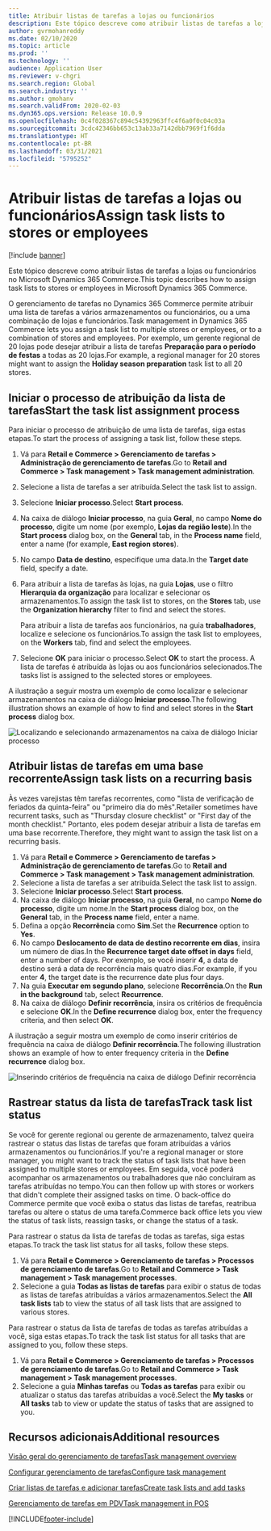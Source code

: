```yaml
---
title: Atribuir listas de tarefas a lojas ou funcionários
description: Este tópico descreve como atribuir listas de tarefas a lojas ou funcionários no Microsoft Dynamics 365 Commerce.
author: gvrmohanreddy
ms.date: 02/10/2020
ms.topic: article
ms.prod: ''
ms.technology: ''
audience: Application User
ms.reviewer: v-chgri
ms.search.region: Global
ms.search.industry: ''
ms.author: gmohanv
ms.search.validFrom: 2020-02-03
ms.dyn365.ops.version: Release 10.0.9
ms.openlocfilehash: 0c4f028367c894c54392963ffc4f6a0f0c04c03a
ms.sourcegitcommit: 3cdc42346bb653c13ab33a7142dbb7969f1f6dda
ms.translationtype: HT
ms.contentlocale: pt-BR
ms.lasthandoff: 03/31/2021
ms.locfileid: "5795252"
---
```

# <a name="assign-task-lists-to-stores-or-employees"></a><span data-ttu-id="f0f60-103">Atribuir listas de tarefas a lojas ou funcionários</span><span class="sxs-lookup"><span data-stu-id="f0f60-103">Assign task lists to stores or employees</span></span>

[!include [banner](includes/banner.md)]

<span data-ttu-id="f0f60-104">Este tópico descreve como atribuir listas de tarefas a lojas ou funcionários no Microsoft Dynamics 365 Commerce.</span><span class="sxs-lookup"><span data-stu-id="f0f60-104">This topic describes how to assign task lists to stores or employees in Microsoft Dynamics 365 Commerce.</span></span>

<span data-ttu-id="f0f60-105">O gerenciamento de tarefas no Dynamics 365 Commerce permite atribuir uma lista de tarefas a vários armazenamentos ou funcionários, ou a uma combinação de lojas e funcionários.</span><span class="sxs-lookup"><span data-stu-id="f0f60-105">Task management in Dynamics 365 Commerce lets you assign a task list to multiple stores or employees, or to a combination of stores and employees.</span></span> <span data-ttu-id="f0f60-106">Por exemplo, um gerente regional de 20 lojas pode desejar atribuir a lista de tarefas **Preparação para o período de festas** a todas as 20 lojas.</span><span class="sxs-lookup"><span data-stu-id="f0f60-106">For example, a regional manager for 20 stores might want to assign the **Holiday season preparation** task list to all 20 stores.</span></span>

## <a name="start-the-task-list-assignment-process"></a><span data-ttu-id="f0f60-107">Iniciar o processo de atribuição da lista de tarefas</span><span class="sxs-lookup"><span data-stu-id="f0f60-107">Start the task list assignment process</span></span>

<span data-ttu-id="f0f60-108">Para iniciar o processo de atribuição de uma lista de tarefas, siga estas etapas.</span><span class="sxs-lookup"><span data-stu-id="f0f60-108">To start the process of assigning a task list, follow these steps.</span></span>

1. <span data-ttu-id="f0f60-109">Vá para **Retail e Commerce \> Gerenciamento de tarefas \> Administração de gerenciamento de tarefas**.</span><span class="sxs-lookup"><span data-stu-id="f0f60-109">Go to **Retail and Commerce \> Task management \> Task management administration**.</span></span>
1. <span data-ttu-id="f0f60-110">Selecione a lista de tarefas a ser atribuída.</span><span class="sxs-lookup"><span data-stu-id="f0f60-110">Select the task list to assign.</span></span>
1. <span data-ttu-id="f0f60-111">Selecione **Iniciar processo**.</span><span class="sxs-lookup"><span data-stu-id="f0f60-111">Select **Start process**.</span></span>
1. <span data-ttu-id="f0f60-112">Na caixa de diálogo **Iniciar processo**, na guia **Geral**, no campo **Nome do processo**, digite um nome (por exemplo, **Lojas da região leste**).</span><span class="sxs-lookup"><span data-stu-id="f0f60-112">In the **Start process** dialog box, on the **General** tab, in the **Process name** field, enter a name (for example, **East region stores**).</span></span>
1. <span data-ttu-id="f0f60-113">No campo **Data de destino**, especifique uma data.</span><span class="sxs-lookup"><span data-stu-id="f0f60-113">In the **Target date** field, specify a date.</span></span>
1. <span data-ttu-id="f0f60-114">Para atribuir a lista de tarefas às lojas, na guia **Lojas**, use o filtro **Hierarquia da organização** para localizar e selecionar os armazenamentos.</span><span class="sxs-lookup"><span data-stu-id="f0f60-114">To assign the task list to stores, on the **Stores** tab, use the **Organization hierarchy** filter to find and select the stores.</span></span>

    <span data-ttu-id="f0f60-115">Para atribuir a lista de tarefas aos funcionários, na guia **trabalhadores**, localize e selecione os funcionários.</span><span class="sxs-lookup"><span data-stu-id="f0f60-115">To assign the task list to employees, on the **Workers** tab, find and select the employees.</span></span>

1. <span data-ttu-id="f0f60-116">Selecione **OK** para iniciar o processo.</span><span class="sxs-lookup"><span data-stu-id="f0f60-116">Select **OK** to start the process.</span></span> <span data-ttu-id="f0f60-117">A lista de tarefas é atribuída às lojas ou aos funcionários selecionados.</span><span class="sxs-lookup"><span data-stu-id="f0f60-117">The tasks list is assigned to the selected stores or employees.</span></span>

<span data-ttu-id="f0f60-118">A ilustração a seguir mostra um exemplo de como localizar e selecionar armazenamentos na caixa de diálogo **Iniciar processo**.</span><span class="sxs-lookup"><span data-stu-id="f0f60-118">The following illustration shows an example of how to find and select stores in the **Start process** dialog box.</span></span>

![Localizando e selecionando armazenamentos na caixa de diálogo Iniciar processo](media/HQ-Assign-Tasks-Lists.png)

## <a name="assign-task-lists-on-a-recurring-basis"></a><span data-ttu-id="f0f60-120">Atribuir listas de tarefas em uma base recorrente</span><span class="sxs-lookup"><span data-stu-id="f0f60-120">Assign task lists on a recurring basis</span></span>

<span data-ttu-id="f0f60-121">Às vezes varejistas têm tarefas recorrentes, como "lista de verificação de feriados da quinta-feira" ou "primeiro dia do mês".</span><span class="sxs-lookup"><span data-stu-id="f0f60-121">Retailer sometimes have recurrent tasks, such as "Thursday closure checklist" or "First day of the month checklist."</span></span> <span data-ttu-id="f0f60-122">Portanto, eles podem desejar atribuir a lista de tarefas em uma base recorrente.</span><span class="sxs-lookup"><span data-stu-id="f0f60-122">Therefore, they might want to assign the task list on a recurring basis.</span></span>

1. <span data-ttu-id="f0f60-123">Vá para **Retail e Commerce \> Gerenciamento de tarefas \> Administração de gerenciamento de tarefas**.</span><span class="sxs-lookup"><span data-stu-id="f0f60-123">Go to **Retail and Commerce \> Task management \> Task management administration**.</span></span>
1. <span data-ttu-id="f0f60-124">Selecione a lista de tarefas a ser atribuída.</span><span class="sxs-lookup"><span data-stu-id="f0f60-124">Select the task list to assign.</span></span>
1. <span data-ttu-id="f0f60-125">Selecione **Iniciar processo**.</span><span class="sxs-lookup"><span data-stu-id="f0f60-125">Select **Start process**.</span></span>
1. <span data-ttu-id="f0f60-126">Na caixa de diálogo **Iniciar processo**, na guia **Geral**, no campo **Nome do processo**, digite um nome.</span><span class="sxs-lookup"><span data-stu-id="f0f60-126">In the **Start process** dialog box, on the **General** tab, in the **Process name** field, enter a name.</span></span>
1. <span data-ttu-id="f0f60-127">Defina a opção **Recorrência** como **Sim**.</span><span class="sxs-lookup"><span data-stu-id="f0f60-127">Set the **Recurrence** option to **Yes**.</span></span>
1. <span data-ttu-id="f0f60-128">No campo **Deslocamento de data de destino recorrente em dias**, insira um número de dias.</span><span class="sxs-lookup"><span data-stu-id="f0f60-128">In the **Recurrence target date offset in days** field, enter a number of days.</span></span> <span data-ttu-id="f0f60-129">Por exemplo, se você inserir **4**, a data de destino será a data de recorrência mais quatro dias.</span><span class="sxs-lookup"><span data-stu-id="f0f60-129">For example, if you enter **4**, the target date is the recurrence date plus four days.</span></span>
1. <span data-ttu-id="f0f60-130">Na guia **Executar em segundo plano**, selecione **Recorrência**.</span><span class="sxs-lookup"><span data-stu-id="f0f60-130">On the **Run in the background** tab, select **Recurrence**.</span></span>
1. <span data-ttu-id="f0f60-131">Na caixa de diálogo **Definir recorrência**, insira os critérios de frequência e selecione **OK**.</span><span class="sxs-lookup"><span data-stu-id="f0f60-131">In the **Define recurrence** dialog box, enter the frequency criteria, and then select **OK**.</span></span>

<span data-ttu-id="f0f60-132">A ilustração a seguir mostra um exemplo de como inserir critérios de frequência na caixa de diálogo **Definir recorrência**.</span><span class="sxs-lookup"><span data-stu-id="f0f60-132">The following illustration shows an example of how to enter frequency criteria in the **Define recurrence** dialog box.</span></span>

![Inserindo critérios de frequência na caixa de diálogo Definir recorrência](media/HQ-Assign-Tasks-Lists-Recurrently.png)

## <a name="track-task-list-status"></a><span data-ttu-id="f0f60-134">Rastrear status da lista de tarefas</span><span class="sxs-lookup"><span data-stu-id="f0f60-134">Track task list status</span></span>

<span data-ttu-id="f0f60-135">Se você for gerente regional ou gerente de armazenamento, talvez queira rastrear o status das listas de tarefas que foram atribuídas a vários armazenamentos ou funcionários.</span><span class="sxs-lookup"><span data-stu-id="f0f60-135">If you're a regional manager or store manager, you might want to track the status of task lists that have been assigned to multiple stores or employees.</span></span> <span data-ttu-id="f0f60-136">Em seguida, você poderá acompanhar os armazenamentos ou trabalhadores que não concluíram as tarefas atribuídas no tempo.</span><span class="sxs-lookup"><span data-stu-id="f0f60-136">You can then follow up with stores or workers that didn't complete their assigned tasks on time.</span></span> <span data-ttu-id="f0f60-137">O back-office do Commerce permite que você exiba o status das listas de tarefas, reatribua tarefas ou altere o status de uma tarefa.</span><span class="sxs-lookup"><span data-stu-id="f0f60-137">Commerce back office lets you view the status of task lists, reassign tasks, or change the status of a task.</span></span>

<span data-ttu-id="f0f60-138">Para rastrear o status da lista de tarefas de todas as tarefas, siga estas etapas.</span><span class="sxs-lookup"><span data-stu-id="f0f60-138">To track the task list status for all tasks, follow these steps.</span></span>

1. <span data-ttu-id="f0f60-139">Vá para **Retail e Commerce \> Gerenciamento de tarefas \> Processos de gerenciamento de tarefas**.</span><span class="sxs-lookup"><span data-stu-id="f0f60-139">Go to **Retail and Commerce \> Task management \> Task management processes**.</span></span>
1. <span data-ttu-id="f0f60-140">Selecione a guia **Todas as listas de tarefas** para exibir o status de todas as listas de tarefas atribuídas a vários armazenamentos.</span><span class="sxs-lookup"><span data-stu-id="f0f60-140">Select the **All task lists** tab to view the status of all task lists that are assigned to various stores.</span></span>

<span data-ttu-id="f0f60-141">Para rastrear o status da lista de tarefas de todas as tarefas atribuídas a você, siga estas etapas.</span><span class="sxs-lookup"><span data-stu-id="f0f60-141">To track the task list status for all tasks that are assigned to you, follow these steps.</span></span>

1. <span data-ttu-id="f0f60-142">Vá para **Retail e Commerce \> Gerenciamento de tarefas \> Processos de gerenciamento de tarefas**.</span><span class="sxs-lookup"><span data-stu-id="f0f60-142">Go to **Retail and Commerce \> Task management \> Task management processes**.</span></span>
1. <span data-ttu-id="f0f60-143">Selecione a guia **Minhas tarefas** ou **Todas as tarefas** para exibir ou atualizar o status das tarefas atribuídas a você.</span><span class="sxs-lookup"><span data-stu-id="f0f60-143">Select the **My tasks** or **All tasks** tab to view or update the status of tasks that are assigned to you.</span></span>

## <a name="additional-resources"></a><span data-ttu-id="f0f60-144">Recursos adicionais</span><span class="sxs-lookup"><span data-stu-id="f0f60-144">Additional resources</span></span>

[<span data-ttu-id="f0f60-145">Visão geral do gerenciamento de tarefas</span><span class="sxs-lookup"><span data-stu-id="f0f60-145">Task management overview</span></span>](task-mgmt-overview.md)

[<span data-ttu-id="f0f60-146">Configurar gerenciamento de tarefas</span><span class="sxs-lookup"><span data-stu-id="f0f60-146">Configure task management</span></span>](task-mgmt-configure.md)

[<span data-ttu-id="f0f60-147">Criar listas de tarefas e adicionar tarefas</span><span class="sxs-lookup"><span data-stu-id="f0f60-147">Create task lists and add tasks</span></span>](task-mgmt-create-lists.md)

[<span data-ttu-id="f0f60-148">Gerenciamento de tarefas em PDV</span><span class="sxs-lookup"><span data-stu-id="f0f60-148">Task management in POS</span></span>](task-mgmt-POS.md)


[!INCLUDE[footer-include](../includes/footer-banner.md)]

